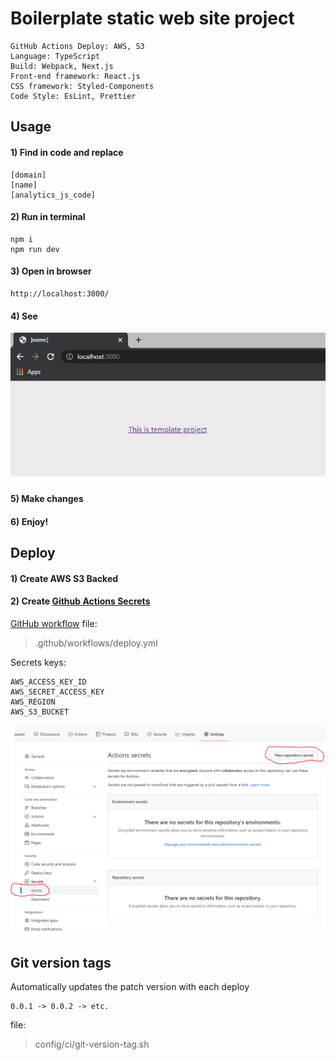 # Boilerplate static web site project
```
GitHub Actions Deploy: AWS, S3
Language: TypeScript
Build: Webpack, Next.js
Front-end framework: React.js
CSS framework: Styled-Components
Code Style: EsLint, Prettier
```

## Usage

#### 1) Find in code and replace
```
[domain]
[name]
[analytics_js_code]
```
#### 2) Run in terminal
```
npm i
npm run dev
```
#### 3) Open in browser
```
http://localhost:3000/
```
#### 4) See
![screenshot](./docs/1.png)
#### 5) Make changes
#### 6) Enjoy!

## Deploy

#### 1) Create AWS S3 Backed
#### 2) Create [Github Actions Secrets](https://docs.github.com/en/actions/security-guides/encrypted-secrets)
[GitHub workflow](https://docs.github.com/en/actions/learn-github-actions/understanding-github-actions) file:
> .github/workflows/deploy.yml

Secrets keys:
```
AWS_ACCESS_KEY_ID
AWS_SECRET_ACCESS_KEY
AWS_REGION
AWS_S3_BUCKET
```
![screenshot](./docs/2.png)

## Git version tags

Automatically updates the patch version with each deploy

```
0.0.1 -> 0.0.2 -> etc.
```

file:
> config/ci/git-version-tag.sh
